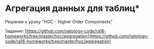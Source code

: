 # Агрегация данных для таблиц\*

Решение к уроку "HOC - Higher Order Components"

Задание: [https://github.com/netology-code/ra16-homeworks/tree/master/hoc/aggregation](https://github.com/netology-code/ra16-homeworks/tree/master/hoc/aggregation)
